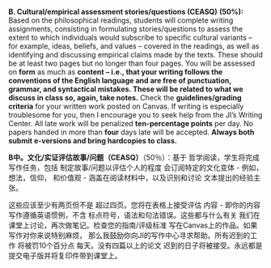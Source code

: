 **B. Cultural/empirical assessment stories/questions (CEASQ)** **(50%):** Based on the philosophical readings, students will complete writing assignments, consisting
in formulating stories/questions to assess the extent to which individuals
would subscribe to specific cultural variants – for example, ideas, beliefs,
and values – covered in the readings, as well as identifying and discussing
empirical claims made by the texts. These should be at least two pages but no
longer than four pages. You will be assessed on **form**
as much as **content** **– i.e., that your
writing follows the conventions of the English language and are free of
punctuation, grammar, and syntactical mistakes. These will be related to what
we discuss in class so, again, take notes.** Check the **guidelines/grading criteria** for your
written work posted on Canvas. If writing is especially troublesome for you,
then I encourage you to seek help from the JI’s Writing Center. All late work
will be penalized **ten-percentage points**
per day. No papers handed in more than **four**
days late will be accepted. **Always both
submit e-versions and bring hardcopies to class.**



**B中。文化/实证评估故事/问题（CEASQ）**（50％）：基于
哲学阅读，学生将完成写作任务，包括
制定故事/问题以评估个人的程度
会订阅特定的文化变体 - 例如，想法，信仰，
和价值观 - 涵盖在阅读材料中，以及识别和讨论
文本提出的经验主张。



这些应该至少有两页但不是
超过四页。您将在表格上接受评估
内容 - 即你的内容
写作遵循英语惯例，不含
标点符号，语法和句法错误。这些都与什么有关
我们在课堂上讨论，再次做笔记。检查您的指南/评级标准
写在Canvas上的作品。如果写作对你来说特别麻烦，
那么我鼓励你向JI的写作中心寻求帮助。所有迟到的工作
将被罚10个百分点
每天。没有四篇以上的论文
迟到的日子将被接受。永远都是
提交电子版并将复印件带到课堂上。